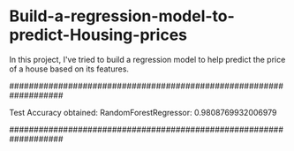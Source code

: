 # Build-a-regression-model-to-predict-Housing-prices

In this project, I've tried to build a regression model to help predict the price of a house based on its features.

###################################################################

Test Accuracy obtained: RandomForestRegressor: 0.9808769932006979

###################################################################
